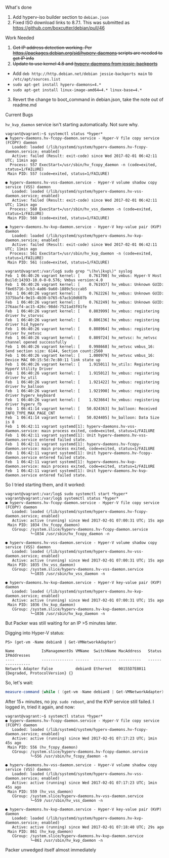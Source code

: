 
What's done

1. Add hyperv-iso builder section to `debian.json`
2. Fixed ISO download links to 8.7.1. This was submitted as https://github.com/boxcutter/debian/pull/46


Work Needed

1. ~~Get IP address detection working. Per https://packages.debian.org/sid/hyperv-daemons scripts are needed to get IP info~~
2. ~~Update to use kernel 4.8 and [hyperv-daemons from jessie-backports](https://packages.debian.org/jessie-backports/hyperv-daemons)~~
 - Add `deb http://http.debian.net/debian jessie-backports main` to `/etc/apt/sources.list`
 - `sudo apt-get install hyperv-daemons=4.*`
 - `sudo apt-get install linux-image-amd64=4.* linux-base=4.*`
3. Revert the change to boot_command in debian.json, take the note out of readme.md



Current Bugs

`hv_kvp_daemon` service isn't starting automatically. Not sure why.


```
vagrant@vagrant:~$ systemctl status *hyper*
● hyperv-daemons.hv-fcopy-daemon.service - Hyper-V file copy service (FCOPY) daemon
   Loaded: loaded (/lib/systemd/system/hyperv-daemons.hv-fcopy-daemon.service; enabled)
   Active: failed (Result: exit-code) since Wed 2017-02-01 06:42:11 UTC; 11min ago
  Process: 557 ExecStart=/usr/sbin/hv_fcopy_daemon -n (code=exited, status=1/FAILURE)
 Main PID: 557 (code=exited, status=1/FAILURE)

● hyperv-daemons.hv-vss-daemon.service - Hyper-V volume shadow copy service (VSS) daemon
   Loaded: loaded (/lib/systemd/system/hyperv-daemons.hv-vss-daemon.service; enabled)
   Active: failed (Result: exit-code) since Wed 2017-02-01 06:42:11 UTC; 11min ago
  Process: 560 ExecStart=/usr/sbin/hv_vss_daemon -n (code=exited, status=1/FAILURE)
 Main PID: 560 (code=exited, status=1/FAILURE)

● hyperv-daemons.hv-kvp-daemon.service - Hyper-V key-value pair (KVP) daemon
   Loaded: loaded (/lib/systemd/system/hyperv-daemons.hv-kvp-daemon.service; enabled)
   Active: failed (Result: exit-code) since Wed 2017-02-01 06:42:11 UTC; 11min ago
  Process: 561 ExecStart=/usr/sbin/hv_kvp_daemon -n (code=exited, status=1/FAILURE)
 Main PID: 561 (code=exited, status=1/FAILURE)
```

```
vagrant@vagrant:/var/log$ sudo grep "\(hv\|kvp\)" syslog
Feb  1 06:40:26 vagrant kernel: [    0.761700] hv_vmbus: Hyper-V Host Build:14393-10.0-0-0.576; Vmbus version:4.0
Feb  1 06:40:26 vagrant kernel: [    0.761937] hv_vmbus: Unknown GUID: f8e65716-3cb3-4a06-9a60-1889c5cccab5
Feb  1 06:40:26 vagrant kernel: [    0.762226] hv_vmbus: Unknown GUID: 3375baf4-9e15-4b30-b765-67acb10d607b
Feb  1 06:40:26 vagrant kernel: [    0.762249] hv_vmbus: Unknown GUID: 276aacf4-ac15-426c-98dd-7521ad3f01fe
Feb  1 06:40:26 vagrant kernel: [    0.803999] hv_vmbus: registering driver hv_storvsc
Feb  1 06:40:26 vagrant kernel: [    0.806136] hv_vmbus: registering driver hid_hyperv
Feb  1 06:40:26 vagrant kernel: [    0.808964] hv_vmbus: registering driver hv_netvsc
Feb  1 06:40:26 vagrant kernel: [    0.809724] hv_netvsc: hv_netvsc channel opened successfully
Feb  1 06:40:26 vagrant kernel: [    0.998668] hv_netvsc vmbus_16: Send section size: 6144, Section count:2560
Feb  1 06:40:26 vagrant kernel: [    1.000979] hv_netvsc vmbus_16: Device MAC 00:15:5d:7e:80:11 link state up
Feb  1 06:40:26 vagrant kernel: [    1.915011] hv_utils: Registering HyperV Utility Driver
Feb  1 06:40:26 vagrant kernel: [    1.915012] hv_vmbus: registering driver hv_util
Feb  1 06:40:26 vagrant kernel: [    1.921422] hv_vmbus: registering driver hv_balloon
Feb  1 06:40:26 vagrant kernel: [    1.921990] hv_vmbus: registering driver hyperv_keyboard
Feb  1 06:40:26 vagrant kernel: [    1.923664] hv_vmbus: registering driver hyperv_fb
Feb  1 06:41:14 vagrant kernel: [   50.024363] hv_balloon: Received INFO_TYPE_MAX_PAGE_CNT
Feb  1 06:41:14 vagrant kernel: [   50.024405] hv_balloon: Data Size is 8
Feb  1 06:42:11 vagrant systemd[1]: hyperv-daemons.hv-vss-daemon.service: main process exited, code=exited, status=1/FAILURE
Feb  1 06:42:11 vagrant systemd[1]: Unit hyperv-daemons.hv-vss-daemon.service entered failed state.
Feb  1 06:42:11 vagrant systemd[1]: hyperv-daemons.hv-fcopy-daemon.service: main process exited, code=exited, status=1/FAILURE
Feb  1 06:42:11 vagrant systemd[1]: Unit hyperv-daemons.hv-fcopy-daemon.service entered failed state.
Feb  1 06:42:11 vagrant systemd[1]: hyperv-daemons.hv-kvp-daemon.service: main process exited, code=exited, status=1/FAILURE
Feb  1 06:42:11 vagrant systemd[1]: Unit hyperv-daemons.hv-kvp-daemon.service entered failed state.
```


So I tried starting them, and it worked:
```
vagrant@vagrant:/var/log$ sudo systemctl start *hyper*
vagrant@vagrant:/var/log$ systemctl status *hyper*                                                        
● hyperv-daemons.hv-fcopy-daemon.service - Hyper-V file copy service (FCOPY) daemon
   Loaded: loaded (/lib/systemd/system/hyperv-daemons.hv-fcopy-daemon.service; enabled)
   Active: active (running) since Wed 2017-02-01 07:00:31 UTC; 15s ago
 Main PID: 1034 (hv_fcopy_daemon)
   CGroup: /system.slice/hyperv-daemons.hv-fcopy-daemon.service
           └─1034 /usr/sbin/hv_fcopy_daemon -n

● hyperv-daemons.hv-vss-daemon.service - Hyper-V volume shadow copy service (VSS) daemon
   Loaded: loaded (/lib/systemd/system/hyperv-daemons.hv-vss-daemon.service; enabled)
   Active: active (running) since Wed 2017-02-01 07:00:31 UTC; 15s ago
 Main PID: 1035 (hv_vss_daemon)
   CGroup: /system.slice/hyperv-daemons.hv-vss-daemon.service
           └─1035 /usr/sbin/hv_vss_daemon -n

● hyperv-daemons.hv-kvp-daemon.service - Hyper-V key-value pair (KVP) daemon
   Loaded: loaded (/lib/systemd/system/hyperv-daemons.hv-kvp-daemon.service; enabled)
   Active: active (running) since Wed 2017-02-01 07:00:31 UTC; 15s ago
 Main PID: 1036 (hv_kvp_daemon)
   CGroup: /system.slice/hyperv-daemons.hv-kvp-daemon.service
           └─1036 /usr/sbin/hv_kvp_daemon -n

```

But Packer was still waiting for an IP >5 minutes later.

Digging into Hyper-V status:
```
PS> (get-vm -Name debian8 | Get-VMNetworkAdapter)

Name            IsManagementOs VMName  SwitchName MacAddress   Status                      IPAddresses
----            -------------- ------  ---------- ----------   ------                      -----------
Network Adapter False          debian8 Ethernet   00155D7E8011 {Degraded, ProtocolVersion} {}
```

So, let's wait:

```powershell
measure-command {while ( (get-vm -Name debian8 | Get-VMNetworkAdapter).IPAddresses.Count -eq 0 ) { Write-Host "waiting" ; Start-Sleep 5 } }
```

After 15+ minutes, no joy. `sudo reboot`, and the KVP service still failed. I logged in, tried it again, and now:

```
vagrant@vagrant:~$ systemctl status *hyper*
● hyperv-daemons.hv-fcopy-daemon.service - Hyper-V file copy service (FCOPY) daemon
   Loaded: loaded (/lib/systemd/system/hyperv-daemons.hv-fcopy-daemon.service; enabled)
   Active: active (running) since Wed 2017-02-01 07:17:23 UTC; 1min 45s ago
 Main PID: 556 (hv_fcopy_daemon)
   CGroup: /system.slice/hyperv-daemons.hv-fcopy-daemon.service
           └─556 /usr/sbin/hv_fcopy_daemon -n

● hyperv-daemons.hv-vss-daemon.service - Hyper-V volume shadow copy service (VSS) daemon
   Loaded: loaded (/lib/systemd/system/hyperv-daemons.hv-vss-daemon.service; enabled)
   Active: active (running) since Wed 2017-02-01 07:17:23 UTC; 1min 45s ago
 Main PID: 559 (hv_vss_daemon)
   CGroup: /system.slice/hyperv-daemons.hv-vss-daemon.service
           └─559 /usr/sbin/hv_vss_daemon -n

● hyperv-daemons.hv-kvp-daemon.service - Hyper-V key-value pair (KVP) daemon
   Loaded: loaded (/lib/systemd/system/hyperv-daemons.hv-kvp-daemon.service; enabled)
   Active: active (running) since Wed 2017-02-01 07:18:40 UTC; 29s ago
 Main PID: 861 (hv_kvp_daemon)
   CGroup: /system.slice/hyperv-daemons.hv-kvp-daemon.service
           └─861 /usr/sbin/hv_kvp_daemon -n
```

Packer unwedged itself almost immediately

